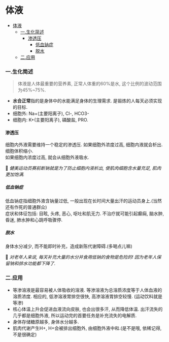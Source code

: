 # 体液  

- [体液](#体液)
    + [一.生化简述](#一.生化简述)
      - [渗透压](#渗透压)
        * [低血钠症](#低血钠症)
        * [脱水](#脱水)
    + [二.应用](#二.应用)


### 一.生化简述  
> 体液是人体最重要的营养素, 正常人体重的60%是水, 这个比例的波动范围为45%\~75%.    

* **水合正常**指的是身体中的水能满足身体的生理需求. 是锻炼的人每天必须实现的目标.   
* 细胞外: Na+(主要阳离子), Cl-, HCO3-  
* 细胞内: K+(主要阳离子), 磷酸盐, PRO.    

#### 渗透压 
细胞内外液需要维持一个稳定的渗透压. 
如果细胞外浓度过高, 细胞内液就会析出. 细胞体积缩小.    
如果细胞内浓度过高, 就会从细胞外液吸水.   

:small_orange_diamond: *健美运动员赛前断钠就是为了防止细胞内液析出, 使肌肉细胞含水量充足, 肌肉更加饱满.*     

##### 低血钠症
低血钠症指细胞外液含钠量过低, 一般出现在长时间大量出汗的运动员身上.(当然还有作死的普通群众)    
症状和体征包括: 目眩, 头疼, 恶心, 呕吐和肌无力. 不治疗就可能引起癫痫, 脑水肿, 昏迷, 肺水肿和心跳呼吸骤停.   

##### 脱水
身体水分减少, 而不能即时补充，造成新陈代谢障碍.(多喝点儿嘛)

:small_orange_diamond: *对老年人来说, 每天补充大量的水分并食用低钠的食物是危险的! 因为老年人保留钠和排水功能都下降了.*     

### 二.应用
* 等渗溶液是最容易被人体吸收的溶液. 等渗溶液为总溶质浓度等于人体血液的溶质浓度. 相应的, 低渗溶液胃排空很快, 高渗溶液胃排空较慢. (运动饮料就是等渗)
* 核心体温上升会促进血液流向皮肤, 也会出很多汗, 从而降低体温. 出汗流失的几乎都是细胞外液, 所以运动完的首要任务是补充流失的电解质. 
* 身体存储糖原越多, 身体水分越多.  
* 肌肉代谢产生H+, H+会被排出细胞外, 由细胞外液中和.(是不是哦, 依稀记得, 不是很确定)